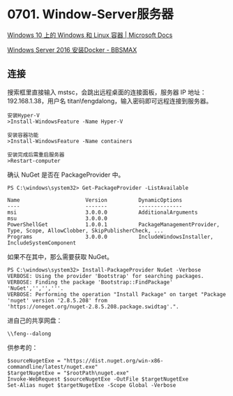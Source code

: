 # 0701. Window-Server服务器

[Windows 10 上的 Windows 和 Linux 容器 | Microsoft Docs](https://docs.microsoft.com/zh-cn/virtualization/windowscontainers/quick-start/set-up-environment?tabs=Windows-Server)

[Windows Server 2016 安装Docker - BBSMAX](https://www.bbsmax.com/A/QW5YeK7q5m/)

## 连接

搜索框里直接输入 mstsc，会跳出远程桌面的连接面板，服务器 IP 地址：192.168.1.38，用户名 titan\fengdalong，输入密码即可远程连接到服务器。

```
安装Hyper-V
>Install-WindowsFeature -Name Hyper-V

安装容器功能
>Install-WindowsFeature -Name containers

安装完成后需重启服务器
>Restart-computer
```

确认 NuGet 是否在 PackageProvider 中。

```
PS C:\windows\system32> Get-PackageProvider -ListAvailable

Name                     Version          DynamicOptions
----                     -------          --------------
msi                      3.0.0.0          AdditionalArguments
msu                      3.0.0.0
PowerShellGet            1.0.0.1          PackageManagementProvider, Type, Scope, AllowClobber, SkipPublisherCheck, ...
Programs                 3.0.0.0          IncludeWindowsInstaller, IncludeSystemComponent
```

如果不在其中，那么需要获取 NuGet。

```
PS C:\windows\system32> Install-PackageProvider NuGet -Verbose
VERBOSE: Using the provider 'Bootstrap' for searching packages.
VERBOSE: Finding the package 'Bootstrap::FindPackage' 'NuGet','','','''.
VERBOSE: Performing the operation "Install Package" on target "Package 'nuget' version '2.8.5.208' from
'https://oneget.org/nuget-2.8.5.208.package.swidtag'.".
```

进自己的共享网盘：

```
\\feng--dalong
```

供参考的：

```
$sourceNugetExe = "https://dist.nuget.org/win-x86-commandline/latest/nuget.exe"
$targetNugetExe = "$rootPath\nuget.exe"
Invoke-WebRequest $sourceNugetExe -OutFile $targetNugetExe
Set-Alias nuget $targetNugetExe -Scope Global -Verbose
```

